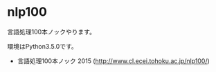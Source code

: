 # nlp100
言語処理100本ノックやります。

環境はPython3.5.0です。

* 言語処理100本ノック 2015 (http://www.cl.ecei.tohoku.ac.jp/nlp100/)
